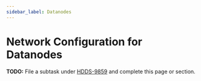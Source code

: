 ```yaml
---
sidebar_label: Datanodes
---
```


# Network Configuration for Datanodes

**TODO:** File a subtask under [HDDS-9859](https://issues.apache.org/jira/browse/HDDS-9859) and complete this page or section.

